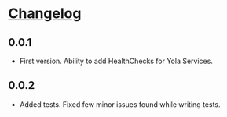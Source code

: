 # [Changelog](https://github.com/yola/healthcheck)

## 0.0.1
* First version. Ability to add HealthChecks for Yola Services.

## 0.0.2
* Added tests. Fixed few minor issues found while writing tests.
